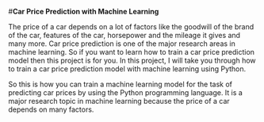 #**Car Price Prediction with Machine Learning**

The price of a car depends on a lot of factors like the goodwill of the brand of the car, features of the car, horsepower and the mileage it gives and many more. Car price prediction is one of the major research areas in machine learning. So if you want to learn how to train a car price prediction model then this project is for you. In this project, I will take you through how to train a car price prediction model with machine learning using Python.

So this is how you can train a machine learning model for the task of predicting car prices by using the Python programming language. It is a major research topic in machine learning because the price of a car depends on many factors.
